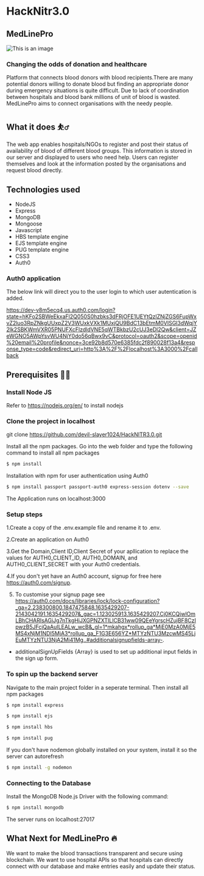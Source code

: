 # HackNitr3.0

## MedLinePro
![This is an image](https://cdn.dribbble.com/users/2420865/screenshots/7046763/media/9eb3e932bceee91f949df840fbd7068c.png?compress=1&resize=1600x1200)
### Changing the odds of donation and healthcare

Platform that connects blood donors with blood recipients.There are many potential donors willing to donate blood but finding an appropriate donor during emergency situations is quite difficult. Due to lack of coordination between hospitals and blood bank millions of unit of blood is wasted. MedLinePro aims to connect organisations with the needy people.

## What it does :bouncing_ball_man:
The web app enables hospitals/NGOs to register and post their status of availability of blood of different blood groups. This information is stored in our server and displayed to users who need help. Users can register themselves and look at the information posted by the organisations and request blood directly.

## Technologies used
* NodeJS
* Express
* MongoDB
* Mongoose
* Javascript
* HBS template engine
* EJS template engine
* PUG template engine
* CSS3
* Auth0

### Auth0 application

The below link will direct you to the user login to which user autentication is added.

https://dev-v8m5ecq4.us.auth0.com/login?state=hKFo2SBWeEkxaFl2Q050S0hzbks3dFRjOFE1UEYtQzlZNjZGS6FupWxvZ2luo3RpZNkgUUxpZ2V3WUxkVXk1MUxjQU9BdC13bEtmM0VISGl3dWqjY2lk2SBKWmVXR05PNUFXcFlzdldVNE5qWTBkbzU2cUJ3eDl2Qw&client=JZeWGNO5AWpYsvWU4NjY0do56qBwx9vC&protocol=oauth2&scope=openid%20email%20profile&nonce=3ce92b8d570e6385fdc2f890028f13a4&response_type=code&redirect_uri=http%3A%2F%2Flocalhost%3A3000%2Fcallback



## Prerequisites :man_technologist:
### Install Node JS

Refer to https://nodejs.org/en/ to install nodejs

### Clone the project in localhost

git clone https://github.com/devil-slayer1024/HackNITR3.0.git

Install all the npm packages. Go into the web folder and type the following command to install all npm packages
```sh
$ npm install
```

Installation with npm for user authentication using Auth0
```sh
$ npm install passport passport-auth0 express-session dotenv --save
```

The Application runs on localhost:3000

### Setup steps
1.Create a copy of the .env.example file and rename it to .env.

2.Create an application on Auth0

3.Get the Domain,Client ID,Client Secret of your apllication to replace the values for AUTH0_CLIENT_ID, AUTH0_DOMAIN, and AUTH0_CLIENT_SECRET with your Auth0 credentials.

4.If you don't yet have an Auth0 account, signup for free here https://auth0.com/signup.

5. To customise your signup page see https://auth0.com/docs/libraries/lock/lock-configuration?_ga=2.238300800.1847475848.1635429207-2143042191.1635429207&_gac=1.123025913.1635429207.Cj0KCQjwlOmLBhCHARIsAGiJg7nTkgHiJXGPNZXTILlCB31ww09QEeYgrscHZujBF8CzIpwzB5JFcjQaAuILEALw_wcB&_gl=1*mkahgx*rollup_ga*MjE0MzA0MjE5MS4xNjM1NDI5MjA3*rollup_ga_F1G3E656YZ*MTYzNTU3MzcwMS45LjEuMTYzNTU3NjA2Mi41Mg..#additionalsignupfields-array-.

- additionalSignUpFields {Array} is used to set up additional input fields in the sign up form.


### To spin up the backend server

Navigate to the main project folder in a seperate terminal. Then install all npm packages
```sh
$ npm install express
```
```sh
$ npm install ejs
```
```sh
$ npm install hbs
```
```sh
$ npm install pug
```

If you don't have nodemon globally installed on your system, install it so the server can autorefresh
```sh
$ npm install -g nodemon
```

### Connecting to the Database

Install the MongoDB Node.js Driver with the following command:
```sh
$ npm install mongodb
```
The server runs on localhost:27017

## What Next for MedLinePro :fire:
We want to make the blood transactions transparent and secure using blockchain. We want to use hospital APIs so that hospitals can directly connect with our database and make entries easily and update their status.

